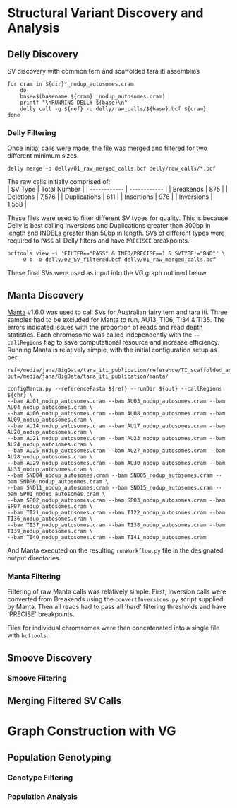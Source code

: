 # Structural Variant Discovery and Analysis
## Delly Discovery
SV discovery with common tern and scaffolded tara iti assemblies
```
for cram in ${dir}*_nodup_autosomes.cram
    do
    base=$(basename ${cram} _nodup_autosomes.cram)
    printf "\nRUNNING DELLY ${base}\n"
    delly call -g ${ref} -o delly/raw_calls/${base}.bcf ${cram}
done
```
### Delly Filtering
Once initial calls were made, the file was merged and filtered for two different minimum sizes.  
```
delly merge -o delly/01_raw_merged_calls.bcf delly/raw_calls/*.bcf
```
The raw calls initially comprised of:  
|    SV Type   | Total Number |
| ------------ | ------------ |
|  Breakends   |      875     |
|  Deletions   |     7,576    |
| Duplications |      611     |
|  Insertions  |      976     |
|  Inversions  |     1,558    |

These files were used to filter different SV types for quality. This is because Delly is best calling Inversions and Duplications greater than 300bp in length and INDELs greater than 50bp in length. SVs of different types were required to `PASS` all Delly filters and have `PRECISCE` breakpoints.  
```
bcftools view -i 'FILTER=="PASS" & INFO/PRECISE==1 & SVTYPE!="BND"' \
    -O b -o delly/02_SV_filtered.bcf delly/01_raw_merged_calls.bcf
```
These final SVs were used as input into the VG graph outlined below.  
## Manta Discovery
[Manta](https://github.com/Illumina/manta) v1.6.0 was used to call SVs for Australian fairy tern and tara iti. Three samples had to be excluded for Manta to run, AU13, TI06, TI34 & TI35. The errors indicated issues with the proportion of reads and read depth statistics. Each chromosome was called independently with the `--callRegions` flag to save computational resource and increase efficiency. Running Manta is relatively simple, with the initial configuration setup as per:
```
ref=/media/jana/BigData/tara_iti_publication/reference/TI_scaffolded_as_CT.fasta.gz
out=/media/jana/BigData/tara_iti_publication/manta/

configManta.py --referenceFasta ${ref} --runDir ${out} --callRegions ${chr} \
--bam AU01_nodup_autosomes.cram --bam AU03_nodup_autosomes.cram --bam AU04_nodup_autosomes.cram \
--bam AU06_nodup_autosomes.cram --bam AU08_nodup_autosomes.cram --bam AU09_nodup_autosomes.cram \
--bam AU14_nodup_autosomes.cram --bam AU17_nodup_autosomes.cram --bam AU20_nodup_autosomes.cram \
--bam AU21_nodup_autosomes.cram --bam AU23_nodup_autosomes.cram --bam AU24_nodup_autosomes.cram \
--bam AU25_nodup_autosomes.cram --bam AU27_nodup_autosomes.cram --bam AU28_nodup_autosomes.cram \
--bam AU29_nodup_autosomes.cram --bam AU30_nodup_autosomes.cram --bam AU33_nodup_autosomes.cram \
--bam SND04_nodup_autosomes.cram --bam SND05_nodup_autosomes.cram --bam SND06_nodup_autosomes.cram \
--bam SND11_nodup_autosomes.cram --bam SND15_nodup_autosomes.cram --bam SP01_nodup_autosomes.cram \
--bam SP02_nodup_autosomes.cram --bam SP03_nodup_autosomes.cram --bam SP07_nodup_autosomes.cram \
--bam TI21_nodup_autosomes.cram --bam TI22_nodup_autosomes.cram --bam TI36_nodup_autosomes.cram \
--bam TI37_nodup_autosomes.cram --bam TI38_nodup_autosomes.cram --bam TI39_nodup_autosomes.cram \
--bam TI40_nodup_autosomes.cram --bam TI41_nodup_autosomes.cram
``` 
And Manta executed on the resulting `runWorkflow.py` file in the designated output directories.  

### Manta Filtering
Filtering of raw Manta calls was relatively simple. First, Inversion calls were converted from Breakends using the `convertInversions.py` script supplied by Manta. Then all reads had to pass all 'hard' filtering thresholds and have 'PRECISE' breakpoints.  

Files for individual chromsomes were then concatenated into a single file with `bcftools`.  

## Smoove Discovery


### Smoove Filtering


## Merging Filtered SV Calls


# Graph Construction with VG


## Population Genotyping


### Genotype Filtering


### Population Analysis
